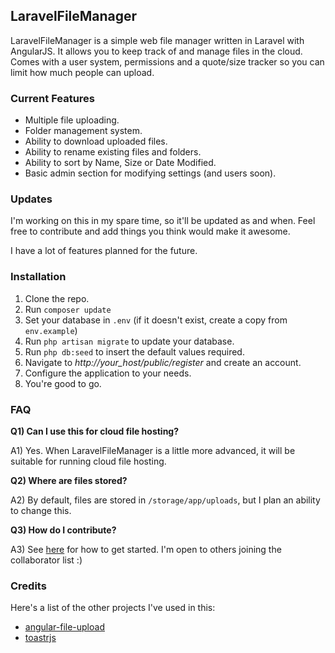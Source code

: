 ## LaravelFileManager
LaravelFileManager is a simple web file manager written in Laravel with AngularJS.
It allows you to keep track of and manage files in the cloud. Comes with a user system,
permissions and a quote/size tracker so you can limit how much people can upload.

### Current Features
- Multiple file uploading.
- Folder management system.
- Ability to download uploaded files.
- Ability to rename existing files and folders.
- Ability to sort by Name, Size or Date Modified.
- Basic admin section for modifying settings (and users soon).

### Updates
I'm working on this in my spare time, so it'll be updated as and when. Feel free to contribute and add things you think would make it awesome.

I have a lot of features planned for the future.

### Installation
1) Clone the repo.
2) Run `composer update`
3) Set your database in `.env` (if it doesn't exist, create a copy from `env.example`)
4) Run `php artisan migrate` to update your database.
5) Run `php db:seed` to insert the default values required.
6) Navigate to *http://your_host/public/register* and create an account.
7) Configure the application to your needs.
8) You're good to go.

### FAQ
**Q1) Can I use this for cloud file hosting?**

A1) Yes. When LaravelFileManager is a little more advanced, it will be suitable 
 for running cloud file hosting.
 
**Q2) Where are files stored?**

A2) By default, files are stored in `/storage/app/uploads`, but I plan an ability to change this.

**Q3) How do I contribute?**

A3) See [here](https://help.github.com/articles/about-pull-requests/) for how to get started. I'm open to
others joining the collaborator list :)

### Credits
Here's a list of the other projects I've used in this:

- [angular-file-upload](https://github.com/nervgh/angular-file-upload)
- [toastrjs](https://github.com/CodeSeven/toastr)